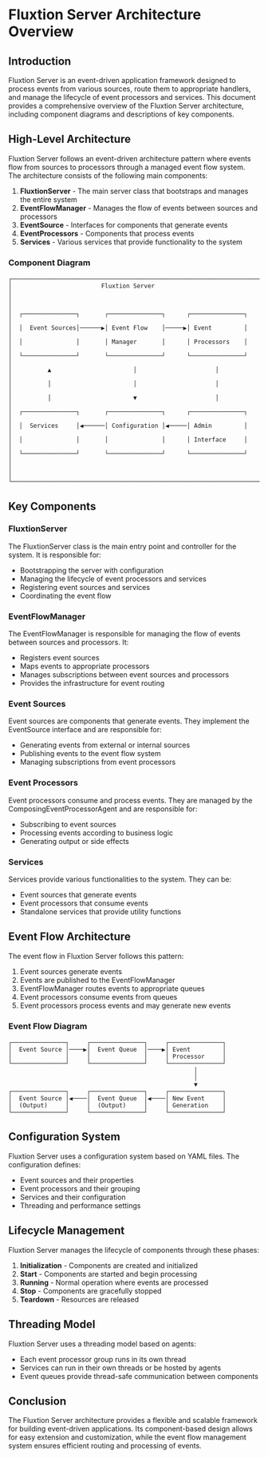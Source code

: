 # Fluxtion Server Architecture Overview

## Introduction

Fluxtion Server is an event-driven application framework designed to process events from various sources, route them to
appropriate handlers, and manage the lifecycle of event processors and services. This document provides a comprehensive
overview of the Fluxtion Server architecture, including component diagrams and descriptions of key components.

## High-Level Architecture

Fluxtion Server follows an event-driven architecture pattern where events flow from sources to processors through a
managed event flow system. The architecture consists of the following main components:

1. **FluxtionServer** - The main server class that bootstraps and manages the entire system
2. **EventFlowManager** - Manages the flow of events between sources and processors
3. **EventSource** - Interfaces for components that generate events
4. **EventProcessors** - Components that process events
5. **Services** - Various services that provide functionality to the system

### Component Diagram

```
┌─────────────────────────────────────────────────────────────────────┐
│                         Fluxtion Server                             │
│                                                                     │
│  ┌───────────────┐       ┌───────────────┐      ┌───────────────┐   │
│  │  Event Sources│──────▶│ Event Flow    │─────▶│ Event         │   │
│  │               │       │ Manager       │      │ Processors    │   │
│  └───────────────┘       └───────────────┘      └───────────────┘   │
│          ▲                       │                      │           │
│          │                       │                      │           │
│          │                       ▼                      │           │
│  ┌───────────────┐       ┌───────────────┐      ┌───────────────┐   │
│  │  Services     │◀──────│ Configuration │◀─────│ Admin         │   │
│  │               │       │               │      │ Interface     │   │
│  └───────────────┘       └───────────────┘      └───────────────┘   │
│                                                                     │
└─────────────────────────────────────────────────────────────────────┘
```

## Key Components

### FluxtionServer

The FluxtionServer class is the main entry point and controller for the system. It is responsible for:

- Bootstrapping the server with configuration
- Managing the lifecycle of event processors and services
- Registering event sources and services
- Coordinating the event flow

### EventFlowManager

The EventFlowManager is responsible for managing the flow of events between sources and processors. It:

- Registers event sources
- Maps events to appropriate processors
- Manages subscriptions between event sources and processors
- Provides the infrastructure for event routing

### Event Sources

Event sources are components that generate events. They implement the EventSource interface and are responsible for:

- Generating events from external or internal sources
- Publishing events to the event flow system
- Managing subscriptions from event processors

### Event Processors

Event processors consume and process events. They are managed by the ComposingEventProcessorAgent and are responsible
for:

- Subscribing to event sources
- Processing events according to business logic
- Generating output or side effects

### Services

Services provide various functionalities to the system. They can be:

- Event sources that generate events
- Event processors that consume events
- Standalone services that provide utility functions

## Event Flow Architecture

The event flow in Fluxtion Server follows this pattern:

1. Event sources generate events
2. Events are published to the EventFlowManager
3. EventFlowManager routes events to appropriate queues
4. Event processors consume events from queues
5. Event processors process events and may generate new events

### Event Flow Diagram

```
┌───────────────┐     ┌───────────────┐     ┌───────────────┐
│  Event Source │────▶│  Event Queue  │────▶│ Event         │
│               │     │               │     │ Processor     │
└───────────────┘     └───────────────┘     └───────────────┘
                                                    │
                                                    │
                                                    ▼
┌───────────────┐     ┌───────────────┐     ┌───────────────┐
│  Event Source │◀────│  Event Queue  │◀────│ New Event     │
│  (Output)     │     │  (Output)     │     │ Generation    │
└───────────────┘     └───────────────┘     └───────────────┘
```

## Configuration System

Fluxtion Server uses a configuration system based on YAML files. The configuration defines:

- Event sources and their properties
- Event processors and their grouping
- Services and their configuration
- Threading and performance settings

## Lifecycle Management

Fluxtion Server manages the lifecycle of components through these phases:

1. **Initialization** - Components are created and initialized
2. **Start** - Components are started and begin processing
3. **Running** - Normal operation where events are processed
4. **Stop** - Components are gracefully stopped
5. **Teardown** - Resources are released

## Threading Model

Fluxtion Server uses a threading model based on agents:

- Each event processor group runs in its own thread
- Services can run in their own threads or be hosted by agents
- Event queues provide thread-safe communication between components

## Conclusion

The Fluxtion Server architecture provides a flexible and scalable framework for building event-driven applications. Its
component-based design allows for easy extension and customization, while the event flow management system ensures
efficient routing and processing of events.